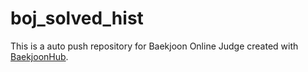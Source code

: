 # boj_solved_hist
This is a auto push repository for Baekjoon Online Judge created with [BaekjoonHub](https://github.com/BaekjoonHub/BaekjoonHub).
